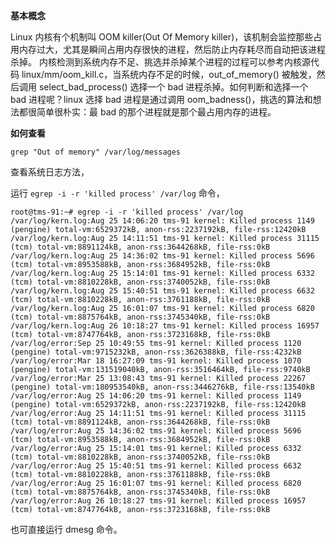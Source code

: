 **基本概念**

Linux 内核有个机制叫 OOM killer(Out Of Memory killer)，该机制会监控那些占用内存过大，尤其是瞬间占用内存很快的进程，然后防止内存耗尽而自动把该进程杀掉。
内核检测到系统内存不足、挑选并杀掉某个进程的过程可以参考内核源代码 linux/mm/oom_kill.c，当系统内存不足的时候，out_of_memory() 被触发，然后调用 select_bad_process() 
选择一个 bad 进程杀掉。如何判断和选择一个 bad 进程呢？linux 选择 bad 进程是通过调用 oom_badness()，挑选的算法和想法都很简单很朴实：最 bad 的那个进程就是那个最占用内存的进程。

**如何查看**

```
grep "Out of memory" /var/log/messages
```

查看系统日志方法，

运行 `egrep -i -r 'killed process' /var/log` 命令，

```
root@tms-91:~# egrep -i -r 'killed process' /var/log
/var/log/kern.log:Aug 25 14:06:20 tms-91 kernel: Killed process 1149 (pengine) total-vm:6529372kB, anon-rss:2237192kB, file-rss:12420kB
/var/log/kern.log:Aug 25 14:11:51 tms-91 kernel: Killed process 31115 (tcm) total-vm:8891124kB, anon-rss:3644268kB, file-rss:0kB
/var/log/kern.log:Aug 25 14:36:02 tms-91 kernel: Killed process 5696 (tcm) total-vm:8953588kB, anon-rss:3684952kB, file-rss:0kB
/var/log/kern.log:Aug 25 15:14:01 tms-91 kernel: Killed process 6332 (tcm) total-vm:8810228kB, anon-rss:3740052kB, file-rss:0kB
/var/log/kern.log:Aug 25 15:40:51 tms-91 kernel: Killed process 6632 (tcm) total-vm:8810228kB, anon-rss:3761188kB, file-rss:0kB
/var/log/kern.log:Aug 25 16:01:07 tms-91 kernel: Killed process 6820 (tcm) total-vm:8875764kB, anon-rss:3745340kB, file-rss:0kB
/var/log/kern.log:Aug 26 10:18:27 tms-91 kernel: Killed process 16957 (tcm) total-vm:8747764kB, anon-rss:3723168kB, file-rss:0kB
/var/log/error:Sep 25 10:49:55 tms-91 kernel: Killed process 1120 (pengine) total-vm:9715232kB, anon-rss:3626388kB, file-rss:4232kB
/var/log/error:Mar 18 16:27:09 tms-91 kernel: Killed process 1070 (pengine) total-vm:131519040kB, anon-rss:3516464kB, file-rss:9740kB
/var/log/error:Mar 25 13:08:43 tms-91 kernel: Killed process 22267 (pengine) total-vm:180953540kB, anon-rss:3446276kB, file-rss:13540kB
/var/log/error:Aug 25 14:06:20 tms-91 kernel: Killed process 1149 (pengine) total-vm:6529372kB, anon-rss:2237192kB, file-rss:12420kB
/var/log/error:Aug 25 14:11:51 tms-91 kernel: Killed process 31115 (tcm) total-vm:8891124kB, anon-rss:3644268kB, file-rss:0kB
/var/log/error:Aug 25 14:36:02 tms-91 kernel: Killed process 5696 (tcm) total-vm:8953588kB, anon-rss:3684952kB, file-rss:0kB
/var/log/error:Aug 25 15:14:01 tms-91 kernel: Killed process 6332 (tcm) total-vm:8810228kB, anon-rss:3740052kB, file-rss:0kB
/var/log/error:Aug 25 15:40:51 tms-91 kernel: Killed process 6632 (tcm) total-vm:8810228kB, anon-rss:3761188kB, file-rss:0kB
/var/log/error:Aug 25 16:01:07 tms-91 kernel: Killed process 6820 (tcm) total-vm:8875764kB, anon-rss:3745340kB, file-rss:0kB
/var/log/error:Aug 26 10:18:27 tms-91 kernel: Killed process 16957 (tcm) total-vm:8747764kB, anon-rss:3723168kB, file-rss:0kB
```

也可直接运行 dmesg 命令。

